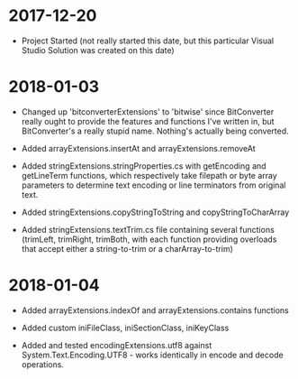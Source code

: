# 2017-12-20

* Project Started (not really started this date, but this particular Visual Studio Solution was created on this date)

# 2018-01-03

* Changed up 'bitconverterExtensions' to 'bitwise' since BitConverter really ought to provide the features and functions I've written in, but BitConverter's a really stupid name.  Nothing's actually being converted.

* Added arrayExtensions.insertAt and arrayExtensions.removeAt

* Added stringExtensions.stringProperties.cs with getEncoding and getLineTerm functions, which respectively take filepath or byte array parameters to determine text encoding or line terminators from original text.

* Added stringExtensions.copyStringToString and copyStringToCharArray

* Added stringExtensions.textTrim.cs file containing several functions (trimLeft, trimRight, trimBoth, with each function providing overloads that accept either a string-to-trim or a charArray-to-trim)

# 2018-01-04

* Added arrayExtensions.indexOf and arrayExtensions.contains functions

* Added custom iniFileClass, iniSectionClass, iniKeyClass

* Added and tested encodingExtensions.utf8 against System.Text.Encoding.UTF8 - works identically in encode and decode operations.